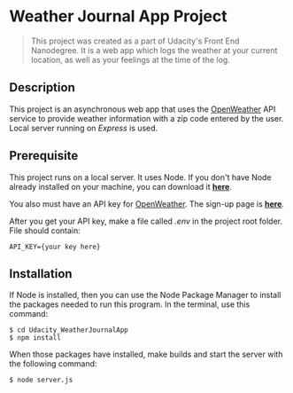 # Weather Journal App Project

> This project was created as a part of Udacity's Front End Nanodegree. It is a web app which logs the weather at your current location, as well as your feelings at the time of the log.

## Description
This project is an asynchronous web app that uses the [OpenWeather](https://openweathermap.org/api) API service to provide weather information with a zip code entered by the user. Local server running on *Express* is used.

## Prerequisite
This project runs on a local server. It uses Node. If you don't have Node already installed on your machine, you can download it [**here**](https://nodejs.org/en/download/).

You also must have an API key for [OpenWeather](https://openweathermap.org/api). The sign-up page is [**here**](https://openweathermap.org/appid#signup).

After you get your API key, make a file called *.env* in the project root folder. File should contain:

```
API_KEY={your key here}
```

## Installation
If Node is installed, then you can use the Node Package Manager to install the packages needed to run this program. In the terminal, use this command:

```
$ cd Udacity_WeatherJournalApp
$ npm install
```
When those packages have installed, make builds and start the server with the following command:

```
$ node server.js
```
